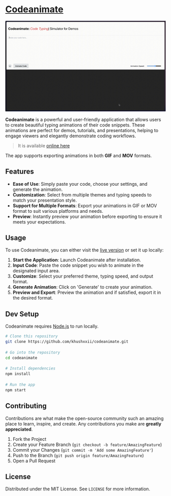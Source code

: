 # [Codeanimate](https://codeanimate.pro)

![](./codeanimate.gif)

**Codeanimate** is a powerful and user-friendly application that allows users to create beautiful typing animations of their code snippets. These animations are perfect for demos, tutorials, and presentations, helping to engage viewers and elegantly demonstrate coding workflows. 

> It is available [online here](https://codeanimate.pro)

The app supports exporting animations in both **GIF** and **MOV** formats.

## Features

- **Ease of Use**: Simply paste your code, choose your settings, and generate the animation.
- **Customization**: Select from multiple themes and typing speeds to match your presentation style.
- **Support for Multiple Formats**: Export your animations in GIF or MOV format to suit various platforms and needs.
- **Preview**: Instantly preview your animation before exporting to ensure it meets your expectations.

## Usage

To use Codeanimate, you can either visit the [live version](https://codeanimate.pro) or set it up locally:

1. **Start the Application**: Launch Codeanimate after installation.
2. **Input Code**: Paste the code snippet you wish to animate in the designated input area.
3. **Customize**: Select your preferred theme, typing speed, and output format.
4. **Generate Animation**: Click on 'Generate' to create your animation.
5. **Preview and Export**: Preview the animation and if satisfied, export it in the desired format.


## Dev Setup

Codeanimate requires [Node.js](https://nodejs.org/) to run locally.

```bash
# Clone this repository
git clone https://github.com/khushxxii/codeanimate.git

# Go into the repository
cd codeanimate

# Install dependencies
npm install

# Run the app
npm start
```

## Contributing

Contributions are what make the open-source community such an amazing place to learn, inspire, and create. Any contributions you make are **greatly appreciated**.

1. Fork the Project
2. Create your Feature Branch (`git checkout -b feature/AmazingFeature`)
3. Commit your Changes (`git commit -m 'Add some AmazingFeature'`)
4. Push to the Branch (`git push origin feature/AmazingFeature`)
5. Open a Pull Request

## License

Distributed under the MIT License. See `LICENSE` for more information.